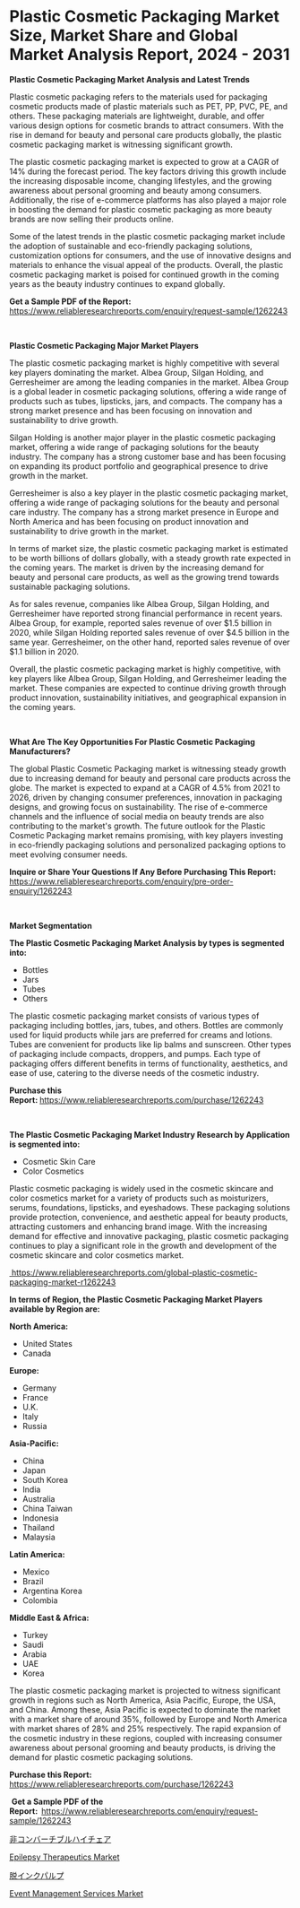 <p><h1>Plastic Cosmetic Packaging Market Size, Market Share and Global Market Analysis Report, 2024 - 2031</h1></p><p><strong>Plastic Cosmetic Packaging Market Analysis and Latest Trends</strong></p>
<p><p>Plastic cosmetic packaging refers to the materials used for packaging cosmetic products made of plastic materials such as PET, PP, PVC, PE, and others. These packaging materials are lightweight, durable, and offer various design options for cosmetic brands to attract consumers. With the rise in demand for beauty and personal care products globally, the plastic cosmetic packaging market is witnessing significant growth.</p><p>The plastic cosmetic packaging market is expected to grow at a CAGR of 14% during the forecast period. The key factors driving this growth include the increasing disposable income, changing lifestyles, and the growing awareness about personal grooming and beauty among consumers. Additionally, the rise of e-commerce platforms has also played a major role in boosting the demand for plastic cosmetic packaging as more beauty brands are now selling their products online.</p><p>Some of the latest trends in the plastic cosmetic packaging market include the adoption of sustainable and eco-friendly packaging solutions, customization options for consumers, and the use of innovative designs and materials to enhance the visual appeal of the products. Overall, the plastic cosmetic packaging market is poised for continued growth in the coming years as the beauty industry continues to expand globally.</p></p>
<p><strong>Get a Sample PDF of the Report:&nbsp;</strong> <a href="https://www.reliableresearchreports.com/enquiry/request-sample/1262243">https://www.reliableresearchreports.com/enquiry/request-sample/1262243</a></p>
<p>&nbsp;</p>
<p><strong>Plastic Cosmetic Packaging Major Market Players</strong></p>
<p><p>The plastic cosmetic packaging market is highly competitive with several key players dominating the market. Albea Group, Silgan Holding, and Gerresheimer are among the leading companies in the market. Albea Group is a global leader in cosmetic packaging solutions, offering a wide range of products such as tubes, lipsticks, jars, and compacts. The company has a strong market presence and has been focusing on innovation and sustainability to drive growth.</p><p>Silgan Holding is another major player in the plastic cosmetic packaging market, offering a wide range of packaging solutions for the beauty industry. The company has a strong customer base and has been focusing on expanding its product portfolio and geographical presence to drive growth in the market.</p><p>Gerresheimer is also a key player in the plastic cosmetic packaging market, offering a wide range of packaging solutions for the beauty and personal care industry. The company has a strong market presence in Europe and North America and has been focusing on product innovation and sustainability to drive growth in the market.</p><p>In terms of market size, the plastic cosmetic packaging market is estimated to be worth billions of dollars globally, with a steady growth rate expected in the coming years. The market is driven by the increasing demand for beauty and personal care products, as well as the growing trend towards sustainable packaging solutions.</p><p>As for sales revenue, companies like Albea Group, Silgan Holding, and Gerresheimer have reported strong financial performance in recent years. Albea Group, for example, reported sales revenue of over $1.5 billion in 2020, while Silgan Holding reported sales revenue of over $4.5 billion in the same year. Gerresheimer, on the other hand, reported sales revenue of over $1.1 billion in 2020.</p><p>Overall, the plastic cosmetic packaging market is highly competitive, with key players like Albea Group, Silgan Holding, and Gerresheimer leading the market. These companies are expected to continue driving growth through product innovation, sustainability initiatives, and geographical expansion in the coming years.</p></p>
<p>&nbsp;</p>
<p><strong>What Are The Key Opportunities For Plastic Cosmetic Packaging Manufacturers?</strong></p>
<p><p>The global Plastic Cosmetic Packaging market is witnessing steady growth due to increasing demand for beauty and personal care products across the globe. The market is expected to expand at a CAGR of 4.5% from 2021 to 2026, driven by changing consumer preferences, innovation in packaging designs, and growing focus on sustainability. The rise of e-commerce channels and the influence of social media on beauty trends are also contributing to the market's growth. The future outlook for the Plastic Cosmetic Packaging market remains promising, with key players investing in eco-friendly packaging solutions and personalized packaging options to meet evolving consumer needs.</p></p>
<p><strong>Inquire or Share Your Questions If Any Before Purchasing This Report:</strong> <a href="https://www.reliableresearchreports.com/enquiry/pre-order-enquiry/1262243">https://www.reliableresearchreports.com/enquiry/pre-order-enquiry/1262243</a></p>
<p>&nbsp;</p>
<p><strong>Market Segmentation</strong></p>
<p><strong>The Plastic Cosmetic Packaging Market Analysis by types is segmented into:</strong></p>
<p><ul><li>Bottles</li><li>Jars</li><li>Tubes</li><li>Others</li></ul></p>
<p><p>The plastic cosmetic packaging market consists of various types of packaging including bottles, jars, tubes, and others. Bottles are commonly used for liquid products while jars are preferred for creams and lotions. Tubes are convenient for products like lip balms and sunscreen. Other types of packaging include compacts, droppers, and pumps. Each type of packaging offers different benefits in terms of functionality, aesthetics, and ease of use, catering to the diverse needs of the cosmetic industry.</p></p>
<p><strong>Purchase this Report:&nbsp;</strong><a href="https://www.reliableresearchreports.com/purchase/1262243">https://www.reliableresearchreports.com/purchase/1262243</a></p>
<p>&nbsp;</p>
<p><strong>The Plastic Cosmetic Packaging Market Industry Research by Application is segmented into:</strong></p>
<p><ul><li>Cosmetic Skin Care</li><li>Color Cosmetics</li></ul></p>
<p><p>Plastic cosmetic packaging is widely used in the cosmetic skincare and color cosmetics market for a variety of products such as moisturizers, serums, foundations, lipsticks, and eyeshadows. These packaging solutions provide protection, convenience, and aesthetic appeal for beauty products, attracting customers and enhancing brand image. With the increasing demand for effective and innovative packaging, plastic cosmetic packaging continues to play a significant role in the growth and development of the cosmetic skincare and color cosmetics market.</p></p>
<p><a href="https://www.reliableresearchreports.com/global-plastic-cosmetic-packaging-market-r1262243">&nbsp;https://www.reliableresearchreports.com/global-plastic-cosmetic-packaging-market-r1262243</a></p>
<p><strong>In terms of Region, the Plastic Cosmetic Packaging Market Players available by Region are:</strong></p>
<p>
    <p> <strong> North America: </strong>
        <ul>
            <li>United States</li>
            <li>Canada</li>
        </ul>
        </p> 
    <p> <strong> Europe: </strong>
        <ul>
            <li>Germany</li>
            <li>France</li>
            <li>U.K.</li>
            <li>Italy</li>
            <li>Russia</li>
        </ul>
        </p> 
    <p> <strong> Asia-Pacific: </strong>
        <ul>
            <li>China</li>
            <li>Japan</li>
            <li>South Korea</li>
            <li>India</li>
            <li>Australia</li>
            <li>China Taiwan</li>
            <li>Indonesia</li>
            <li>Thailand</li>
            <li>Malaysia</li>
        </ul>
        </p> 
    <p> <strong> Latin America: </strong>
        <ul>
            <li>Mexico</li>
            <li>Brazil</li>
            <li>Argentina Korea</li>
            <li>Colombia</li>
        </ul>
        </p> 
    <p> <strong> Middle East & Africa: </strong>
        <ul>
            <li>Turkey</li>
            <li>Saudi</li>
            <li>Arabia</li>
            <li>UAE</li>
            <li>Korea</li>
        </ul>
    </p>
    </p>
<p><p>The plastic cosmetic packaging market is projected to witness significant growth in regions such as North America, Asia Pacific, Europe, the USA, and China. Among these, Asia Pacific is expected to dominate the market with a market share of around 35%, followed by Europe and North America with market shares of 28% and 25% respectively. The rapid expansion of the cosmetic industry in these regions, coupled with increasing consumer awareness about personal grooming and beauty products, is driving the demand for plastic cosmetic packaging solutions.</p></p>
<p><strong>Purchase this Report: </strong><a href="https://www.reliableresearchreports.com/purchase/1262243">https://www.reliableresearchreports.com/purchase/1262243</a></p>
<p>&nbsp;<strong>Get a Sample PDF of the Report:&nbsp;&nbsp;</strong><a href="https://www.reliableresearchreports.com/enquiry/request-sample/1262243">https://www.reliableresearchreports.com/enquiry/request-sample/1262243</a></p>
<p><strong></strong></p>
<p><p><a href="https://github.com/mm14022023/Market-Research-Report-List-2/blob/main/3250097176860.md">非コンバーチブルハイチェア</a></p><p><a href="https://github.com/MyrtisWest1/Market-Research-Report-List-1/blob/main/epilepsy-therapeutics-market.md">Epilepsy Therapeutics Market</a></p><p><a href="https://github.com/NikitaBruen/Market-Research-Report-List-1/blob/main/3877587176861.md">脱インクパルプ</a></p><p><a href="https://github.com/LaceyZemlak1/Market-Research-Report-List-1/blob/main/event-management-services-market.md">Event Management Services Market</a></p></p>